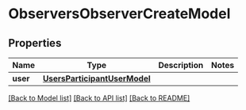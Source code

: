 # ObserversObserverCreateModel

## Properties
Name | Type | Description | Notes
------------ | ------------- | ------------- | -------------
**user** | [**UsersParticipantUserModel**](UsersParticipantUserModel.md) |  | 

[[Back to Model list]](../README.md#documentation-for-models) [[Back to API list]](../README.md#documentation-for-api-endpoints) [[Back to README]](../README.md)

